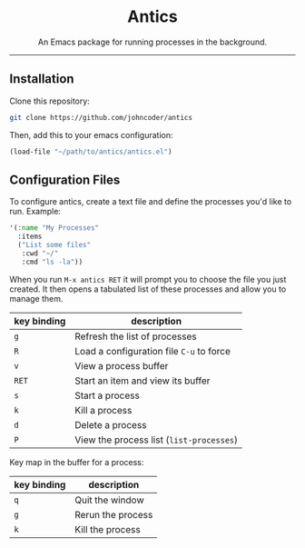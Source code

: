 <div align="center">

<h1>Antics</h1>

<p>An Emacs package for running processes in the background.</p>
</div>
<hr />

## Installation

Clone this repository:

```sh
git clone https://github.com/johncoder/antics
```

Then, add this to your emacs configuration:

```lisp
(load-file "~/path/to/antics/antics.el")
```

## Configuration Files

To configure antics, create a text file and define the processes you'd like to run. Example:

```lisp
'(:name "My Processes"
  :items
  ("List some files"
   :cwd "~/"
   :cmd "ls -la"))
```

When you run `M-x antics RET` it will prompt you to choose the file you just created. It then opens a tabulated list of these processes and allow you to manage them.

| key binding | description |
| ----------- | ----------- |
| `g` | Refresh the list of processes |
| `R` | Load a configuration file `C-u` to force |
| `v` | View a process buffer |
| `RET` | Start an item and view its buffer |
| `s` | Start a process |
| `k` | Kill a process |
| `d` | Delete a process |
| `P` | View the process list (`list-processes`) |

Key map in the buffer for a process:

| key binding | description |
| ----------- | ----------- |
| `q` | Quit the window |
| `g` | Rerun the process |
| `k` | Kill the process |
